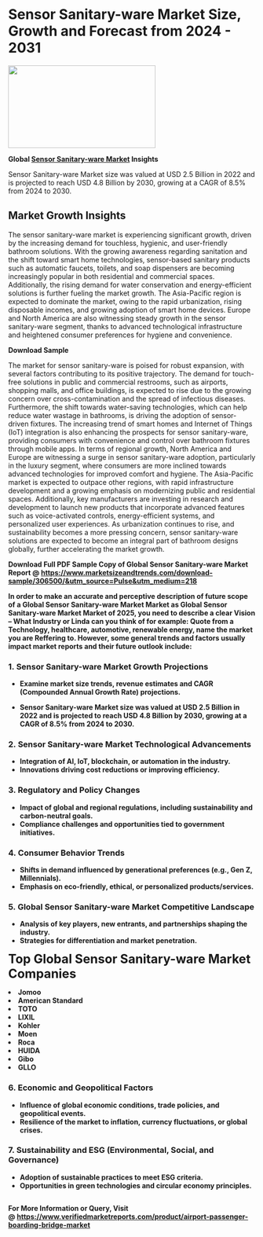 <H1>Sensor Sanitary-ware Market Size, Growth and Forecast from 2024 - 2031</H1><img class="aligncenter size-medium wp-image-584254" src="https://thirdeyenews.in/wp-content/uploads/2024/09/Global-Market-Research-300x168.jpeg" alt="" width="300" height="168" /><p><strong>Global&nbsp;<a href="https://www.marketsizeandtrends.com/download-sample/306500/&amp;utm_source=Pulse&amp;utm_medium=218">Sensor Sanitary-ware Market</a> Insights</strong></p><p>Sensor Sanitary-ware Market size was valued at USD 2.5 Billion in 2022 and is projected to reach USD 4.8 Billion by 2030, growing at a CAGR of 8.5% from 2024 to 2030.</p><p><h2>Market Growth Insights</h2> <p>The sensor sanitary-ware market is experiencing significant growth, driven by the increasing demand for touchless, hygienic, and user-friendly bathroom solutions. With the growing awareness regarding sanitation and the shift toward smart home technologies, sensor-based sanitary products such as automatic faucets, toilets, and soap dispensers are becoming increasingly popular in both residential and commercial spaces. Additionally, the rising demand for water conservation and energy-efficient solutions is further fueling the market growth. The Asia-Pacific region is expected to dominate the market, owing to the rapid urbanization, rising disposable incomes, and growing adoption of smart home devices. Europe and North America are also witnessing steady growth in the sensor sanitary-ware segment, thanks to advanced technological infrastructure and heightened consumer preferences for hygiene and convenience.</p> <p><strong>Download Sample</strong></p> <p>The market for sensor sanitary-ware is poised for robust expansion, with several factors contributing to its positive trajectory. The demand for touch-free solutions in public and commercial restrooms, such as airports, shopping malls, and office buildings, is expected to rise due to the growing concern over cross-contamination and the spread of infectious diseases. Furthermore, the shift towards water-saving technologies, which can help reduce water wastage in bathrooms, is driving the adoption of sensor-driven fixtures. The increasing trend of smart homes and Internet of Things (IoT) integration is also enhancing the prospects for sensor sanitary-ware, providing consumers with convenience and control over bathroom fixtures through mobile apps. In terms of regional growth, North America and Europe are witnessing a surge in sensor sanitary-ware adoption, particularly in the luxury segment, where consumers are more inclined towards advanced technologies for improved comfort and hygiene. The Asia-Pacific market is expected to outpace other regions, with rapid infrastructure development and a growing emphasis on modernizing public and residential spaces. Additionally, key manufacturers are investing in research and development to launch new products that incorporate advanced features such as voice-activated controls, energy-efficient systems, and personalized user experiences. As urbanization continues to rise, and sustainability becomes a more pressing concern, sensor sanitary-ware solutions are expected to become an integral part of bathroom designs globally, further accelerating the market growth.</p> <p><strong></p><p><span class=""><strong>Download Full PDF Sample Copy of Global Sensor Sanitary-ware Market Report</strong> @ <a href="https://www.marketsizeandtrends.com/download-sample/306500/&amp;utm_source=Pulse&amp;utm_medium=218" target="_blank">https://www.marketsizeandtrends.com/download-sample/306500/&amp;utm_source=Pulse&amp;utm_medium=218</a></span></p><p>In order to make an accurate and perceptive description of future scope of a Global&nbsp;Sensor Sanitary-ware Market Market as Global&nbsp;Sensor Sanitary-ware Market Market of 2025, you need to describe a clear Vision &ndash; What Industry or Linda can you think of for example: Quote from a Technology, healthcare, automotive, renewable energy, name the market you are Reffering to. However, some general trends and factors usually impact market reports and their future outlook include:</p><h3>1.&nbsp;<strong>Sensor Sanitary-ware Market Growth Projections</strong></h3><ul><li>Examine market size trends, revenue estimates and CAGR (Compounded Annual Growth Rate) projections.</li><li><p>Sensor Sanitary-ware Market size was valued at USD 2.5 Billion in 2022 and is projected to reach USD 4.8 Billion by 2030, growing at a CAGR of 8.5% from 2024 to 2030.</p></li></ul><h3>2.&nbsp;<strong>Sensor Sanitary-ware Market Technological Advancements</strong></h3><ul><li>Integration of AI, IoT, blockchain, or automation in the industry.</li><li>Innovations driving cost reductions or improving efficiency.</li></ul><h3>3.&nbsp;<strong>Regulatory and Policy Changes</strong></h3><ul><li>Impact of global and regional regulations, including sustainability and carbon-neutral goals.</li><li>Compliance challenges and opportunities tied to government initiatives.</li></ul><h3>4.&nbsp;<strong>Consumer Behavior Trends</strong></h3><ul><li>Shifts in demand influenced by generational preferences (e.g., Gen Z, Millennials).</li><li>Emphasis on eco-friendly, ethical, or personalized products/services.</li></ul><h3>5.&nbsp;<strong>Global Sensor Sanitary-ware Market Competitive Landscape</strong></h3><ul><li>Analysis of key players, new entrants, and partnerships shaping the industry.</li><li>Strategies for differentiation and market penetration.</li></ul><p data-pm-slice="1 1 []"><span style="color: inherit; font-family: inherit; font-size: 25px;">Top Global Sensor Sanitary-ware Market Companies</span></p><div class="" data-test-id=""><p><li>Jomoo</li><li> American Standard</li><li> TOTO</li><li> LIXIL</li><li> Kohler</li><li> Moen</li><li> Roca</li><li> HUIDA</li><li> Gibo</li><li> GLLO</li></p></div><h3>6.&nbsp;<strong>Economic and Geopolitical Factors</strong></h3><ul><li>Influence of global economic conditions, trade policies, and geopolitical events.</li><li>Resilience of the market to inflation, currency fluctuations, or global crises.</li></ul><h3>7.&nbsp;<strong>Sustainability and ESG (Environmental, Social, and Governance)</strong></h3><ul><li>Adoption of sustainable practices to meet ESG criteria.</li><li>Opportunities in green technologies and circular economy principles.</li></ul><h2><strong style="font-size: 14px;">For More Information or Query, Visit @&nbsp;</strong><a style="background-color: #ffffff; font-size: 14px;" href="https://www.marketsizeandtrends.com/report/sensor-sanitary-ware-market/" target="_blank">https://www.verifiedmarketreports.com/product/airport-passenger-boarding-bridge-market</a></h2>
